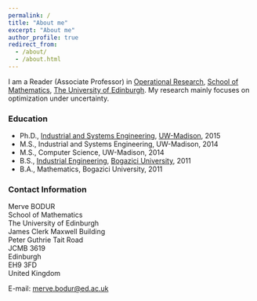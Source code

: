 ```yaml
---
permalink: /
title: "About me"
excerpt: "About me"
author_profile: true
redirect_from: 
  - /about/
  - /about.html
---
```

I am a Reader (Associate Professor) in [Operational Research](https://www.maths.ed.ac.uk/school-of-mathematics/research/data-decisions/optimization-and-operational-research), [School of Mathematics](https://www.maths.ed.ac.uk/school-of-mathematics), [The University of Edinburgh](https://www.ed.ac.uk/). My research mainly focuses on optimization under uncertainty.

### Education
- Ph.D., [Industrial and Systems Engineering](https://engineering.wisc.edu/departments/industrial-systems-engineering/), [UW-Madison](https://www.wisc.edu/), 2015
- M.S., Industrial and Systems Engineering, UW-Madison, 2014
- M.S., Computer Science, UW-Madison, 2014
- B.S., [Industrial Engineering](https://ie.boun.edu.tr/), [Bogazici University](https://www.boun.edu.tr/en_US), 2011
- B.A., Mathematics, Bogazici University, 2011

### Contact Information
Merve BODUR\
School of Mathematics\
The University of Edinburgh\
James Clerk Maxwell Building\
Peter Guthrie Tait Road\
JCMB 3619\
Edinburgh\
EH9 3FD\
United Kingdom

E-mail: [merve.bodur@ed.ac.uk](merve.bodur@ed.ac.uk)
